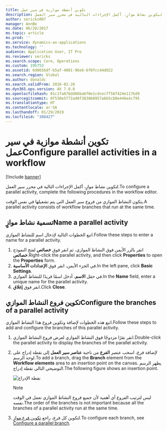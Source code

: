 ```yaml
---
title: تكوين أنشطة موازية في سير عمل
description: لتكوين نشاط موازٍ، أكمل الإجراءات التالية في محرر سير العمل.
author: sericks007
manager: AnnBe
ms.date: 06/20/2017
ms.topic: article
ms.prod: ''
ms.service: dynamics-ax-applications
ms.technology: ''
audience: Application User, IT Pro
ms.reviewer: sericks
ms.search.scope: Core, Operations
ms.custom: 195753
ms.assetid: 6d0656df-b5af-4001-96e6-6f0fcc44d022
ms.search.region: Global
ms.author: donaldc
ms.search.validFrom: 2016-02-28
ms.dyn365.ops.version: AX 7.0.0
ms.openlocfilehash: 01c1fa876dd66ba6f0e1cdcecff56f424e117bd9
ms.sourcegitcommit: 0f530e5f72a40f383868957a6b5cb0e446e4c795
ms.translationtype: HT
ms.contentlocale: ar-SA
ms.lasthandoff: 01/29/2019
ms.locfileid: "308427"
---
```

# <a name="configure-parallel-activities-in-a-workflow"></a><span data-ttu-id="a2929-103">تكوين أنشطة موازية في سير عمل</span><span class="sxs-lookup"><span data-stu-id="a2929-103">Configure parallel activities in a workflow</span></span>

[!include [banner](../includes/banner.md)]

<span data-ttu-id="a2929-104">لتكوين نشاط موازٍ، أكمل الإجراءات التالية في محرر سير العمل.</span><span class="sxs-lookup"><span data-stu-id="a2929-104">To configure a parallel activity, complete the following procedures in the workflow editor.</span></span>

<span data-ttu-id="a2929-105">يتكون النشاط الموازي من فروع سير العمل التي يتم تشغيلها في نفس الوقت.</span><span class="sxs-lookup"><span data-stu-id="a2929-105">A parallel activity consists of workflow branches that run at the same time.</span></span>

## <a name="name-a-parallel-activity"></a><span data-ttu-id="a2929-106">تسمية نشاط موازٍ</span><span class="sxs-lookup"><span data-stu-id="a2929-106">Name a parallel activity</span></span>

<span data-ttu-id="a2929-107">اتبع الخطوات التالية لإدخال اسم للنشاط الموازي.</span><span class="sxs-lookup"><span data-stu-id="a2929-107">Follow these steps to enter a name for a parallel activity.</span></span>

1. <span data-ttu-id="a2929-108">انقر بالزر الأيمن فوق النشاط الموازي، ثم انقر فوق **خصائص** لفتح النموذج **خصائص**.</span><span class="sxs-lookup"><span data-stu-id="a2929-108">Right-click the parallel activity, and then click **Properties** to open the **Properties** form.</span></span>
2. <span data-ttu-id="a2929-109">في الجزء الأيمن، انقر فوق **الإعدادات الأساسية‬**.</span><span class="sxs-lookup"><span data-stu-id="a2929-109">In the left pane, click **Basic Settings**.</span></span>
3. <span data-ttu-id="a2929-110">في حقل **الاسم**، أدخل اسمًا فريدًا للنشاط الموازي.</span><span class="sxs-lookup"><span data-stu-id="a2929-110">In the **Name** field, enter a unique name for the parallel activity.</span></span>
4. <span data-ttu-id="a2929-111">انقر فوق **إغلاق**.</span><span class="sxs-lookup"><span data-stu-id="a2929-111">Click **Close**.</span></span>

## <a name="configure-the-branches-of-a-parallel-activity"></a><span data-ttu-id="a2929-112">تكوين فروع النشاط الموازي</span><span class="sxs-lookup"><span data-stu-id="a2929-112">Configure the branches of a parallel activity</span></span>

<span data-ttu-id="a2929-113">اتبع هذه الخطوات لإضافة وتكوين فروع هذا النشاط الموازي.</span><span class="sxs-lookup"><span data-stu-id="a2929-113">Follow these steps to add and configure the branches of this parallel activity.</span></span>

1. <span data-ttu-id="a2929-114">انقر نقرًا مزدوجًا فوق النشاط الموازي لعرض فروع النشاط الموازي.</span><span class="sxs-lookup"><span data-stu-id="a2929-114">Double-click the parallel activity to display the branches of the parallel activity.</span></span>
2. <span data-ttu-id="a2929-115">لإضافة فرع، اسحب عنصر **الفرع** من ناحية **عناصر سير العمل** إلى نقطة إدراج على لوحة الرسم.</span><span class="sxs-lookup"><span data-stu-id="a2929-115">To add a branch, drag the **Branch** element from the **Workflow elements** area to an insertion point on the canvas.</span></span> <span data-ttu-id="a2929-116">يظهر الرسم التوضيحي التالي نقطة إدراج.</span><span class="sxs-lookup"><span data-stu-id="a2929-116">The following figure shows an insertion point.</span></span>

    ![نقطة الإدراج](./media/workflow_insertionpoint.gif)

    > [!NOTE]
    > <span data-ttu-id="a2929-118">ليس لترتيب الفروع أي أهمية لأن جميع فروع النشاط الموازي تعمل في الوقت نفسه.</span><span class="sxs-lookup"><span data-stu-id="a2929-118">The order of the branches is not important because all the branches of a parallel activity run at the same time.</span></span>

3. <span data-ttu-id="a2929-119">لتكوين كل فرع، راجع [تكوين فرع موازٍ](configure-parallel-branch-workflow.md).</span><span class="sxs-lookup"><span data-stu-id="a2929-119">To configure each branch, see [Configure a parallel branch](configure-parallel-branch-workflow.md).</span></span>
